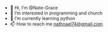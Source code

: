 - 👋 Hi, I’m @Nate-Grace
- 👀 I’m interested in programming and church 
- 🌱 I’m currently learning python
- 📫 How to reach me nathnael74@gmail.com

<!---
Nate-Grace/Nate-Grace is a ✨ special ✨ repository because its `README.md` (this file) appears on your GitHub profile.
You can click the Preview link to take a look at your changes.
--->
